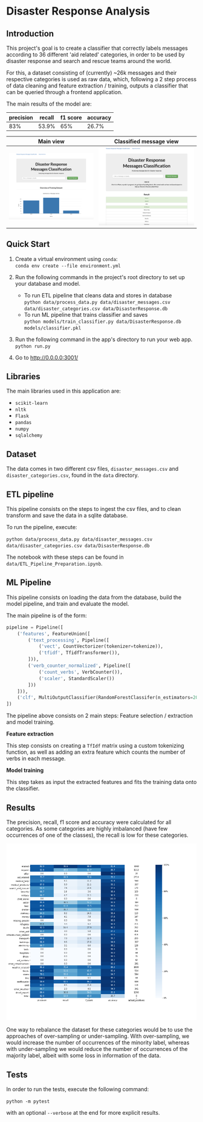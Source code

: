# Disaster Response Analysis

## Introduction

This project's goal is to create a classifier that correctly labels messages according to 36 different 'aid related' 
categories, in order to be used by disaster response and search and rescue teams around the world.
 
For this, a dataset consisting of (currently) ~26k messages and their respective categories is used as raw data, 
which, following a 2 step process of data cleaning and feature extraction / training, outputs a classifier that can be 
queried through a frontend application.

The main results of the model are:

| precision | recall | f1 score | accuracy |
|-----------|--------|----------|----------|
| 83%       | 53.9%    | 65%      |  26.7%

Main view                  |  Classified message view
:-------------------------:|:-------------------------:
![main_view](utils/img/main_view.png)  |  ![classified_view](utils/img/classified_message.png)

## Quick Start

1. Create a virtual environment using `conda`: <br>
    ```conda env create --file environment.yml```

2. Run the following commands in the project's root directory to set up your database and model.

    - To run ETL pipeline that cleans data and stores in database <br>
        ```python data/process_data.py data/disaster_messages.csv data/disaster_categories.csv data/DisasterResponse.db```
    - To run ML pipeline that trains classifier and saves <br>
        ```python models/train_classifier.py data/DisasterResponse.db models/classifier.pkl```

3. Run the following command in the app's directory to run your web app. <br>
    `python run.py`

4. Go to http://0.0.0.0:3001/

## Libraries

The main libraries used in this application are:

- `scikit-learn`
- `nltk`
- `Flask`
- `pandas`
- `numpy`
- `sqlalchemy`

## Dataset

The data comes in two different csv files, `disaster_messages.csv` and `disaster_categories.csv`, found in the `data`
directory. 

## ETL pipeline

This pipeline consists on the steps to ingest the csv files, and to clean transform and save the data in a sqlite database.

To run the pipeline, execute:

```python data/process_data.py data/disaster_messages.csv data/disaster_categories.csv data/DisasterResponse.db```

The notebook with these steps can be found in `data/ETL_Pipeline_Preparation.ipynb`.

## ML Pipeline

This pipeline consists on loading the data from the database, build the model pipeline, and train and evaluate the model.

The main pipeline is of the form:

```python
pipeline = Pipeline([
    ('features', FeatureUnion([
        ('text_processing', Pipeline([
            ('vect', CountVectorizer(tokenizer=tokenize)),
            ('tfidf', TfidfTransformer()),
        ])),
        ('verb_counter_normalized', Pipeline([
            ('count_verbs', VerbCounter()),
            ('scaler', StandardScaler())
        ]))
    ])),
    ('clf', MultiOutputClassifier(RandomForestClassifer(n_estimators=200)))
])
```

The pipeline above consists on 2 main steps: Feature selection / extraction and model training.

**Feature extraction**

This step consists on creating a `TfIdf` matrix using a custom tokenizing function, as well as adding an extra feature 
which counts the number of verbs in each message. 

**Model training**

This step takes as input the extracted features and fits the training data onto the classifier. 

## Results

The precision, recall, f1 score and accuracy were calculated for all categories. As some categories are highly 
imbalanced (have few occurrences of one of the classes), the recall is low for these categories. 

![results](utils/img/random_forest_n_estimators=200.png)

One way to rebalance the dataset for these categories would be to use the approaches of over-sampling or under-sampling.
With over-sampling, we would increase the number of occurrences of the minority label, whereas with under-sampling we 
would reduce the number of occurrences of the majority label, albeit with some loss in information of the data.

## Tests

In order to run the tests, execute the following command:

```python -m pytest```

with an optional `--verbose` at the end for more explicit results.